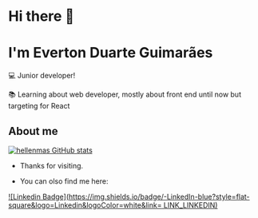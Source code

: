 # Hi there 👋

# I'm Everton Duarte Guimarães

💻 Junior developer!

📚 Learning about web developer, mostly about front end until now but targeting for React

## About me

[![hellenmas GitHub stats](https://github-readme-stats.vercel.app/api?username=EvertonDuarteGuimaraes)](https://github.com/EvertonDuarteGuimaraes/github-readme-stats)

- Thanks for visiting.

- You can olso find me here:

[![Linkedin Badge](https://img.shields.io/badge/-LinkedIn-blue?style=flat-square&logo=Linkedin&logoColor=white&link= LINK_LINKEDIN)]( LINK_LINKEDIN)
